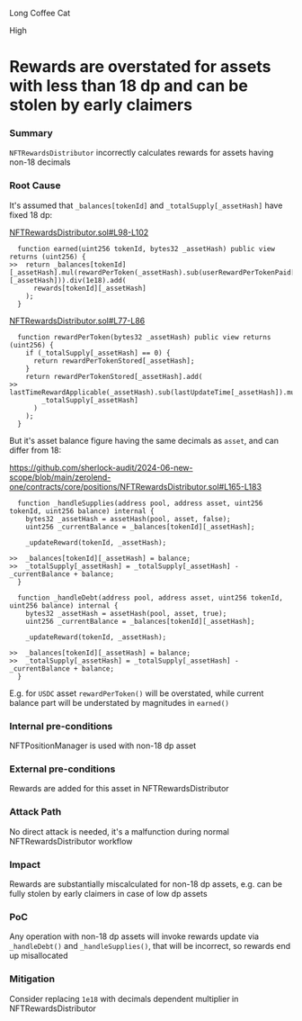 Long Coffee Cat

High

# Rewards are overstated for assets with less than 18 dp and can be stolen by early claimers

### Summary

`NFTRewardsDistributor` incorrectly calculates rewards for assets having non-18 decimals

### Root Cause

It's assumed that `_balances[tokenId]` and `_totalSupply[_assetHash]` have fixed 18 dp:

[NFTRewardsDistributor.sol#L98-L102](https://github.com/sherlock-audit/2024-06-new-scope/blob/main/zerolend-one/contracts/core/positions/NFTRewardsDistributor.sol#L98-L102)

```solidity
  function earned(uint256 tokenId, bytes32 _assetHash) public view returns (uint256) {
>>  return _balances[tokenId][_assetHash].mul(rewardPerToken(_assetHash).sub(userRewardPerTokenPaid[tokenId][_assetHash])).div(1e18).add(
      rewards[tokenId][_assetHash]
    );
  }
```

[NFTRewardsDistributor.sol#L77-L86](https://github.com/sherlock-audit/2024-06-new-scope/blob/main/zerolend-one/contracts/core/positions/NFTRewardsDistributor.sol#L77-L86)

```solidity
  function rewardPerToken(bytes32 _assetHash) public view returns (uint256) {
    if (_totalSupply[_assetHash] == 0) {
      return rewardPerTokenStored[_assetHash];
    }
    return rewardPerTokenStored[_assetHash].add(
>>    lastTimeRewardApplicable(_assetHash).sub(lastUpdateTime[_assetHash]).mul(rewardRate[_assetHash]).mul(1e18).div(
        _totalSupply[_assetHash]
      )
    );
  }
```

But it's asset balance figure having the same decimals as `asset`, and can differ from 18:

https://github.com/sherlock-audit/2024-06-new-scope/blob/main/zerolend-one/contracts/core/positions/NFTRewardsDistributor.sol#L165-L183

```solidity
  function _handleSupplies(address pool, address asset, uint256 tokenId, uint256 balance) internal {
    bytes32 _assetHash = assetHash(pool, asset, false);
    uint256 _currentBalance = _balances[tokenId][_assetHash];

    _updateReward(tokenId, _assetHash);

>>  _balances[tokenId][_assetHash] = balance;
>>  _totalSupply[_assetHash] = _totalSupply[_assetHash] - _currentBalance + balance;
  }

  function _handleDebt(address pool, address asset, uint256 tokenId, uint256 balance) internal {
    bytes32 _assetHash = assetHash(pool, asset, true);
    uint256 _currentBalance = _balances[tokenId][_assetHash];

    _updateReward(tokenId, _assetHash);

>>  _balances[tokenId][_assetHash] = balance;
>>  _totalSupply[_assetHash] = _totalSupply[_assetHash] - _currentBalance + balance;
  }
```

E.g. for `USDC` asset `rewardPerToken()` will be overstated, while current balance part will be understated by magnitudes in `earned()`

### Internal pre-conditions

NFTPositionManager is used with non-18 dp asset

### External pre-conditions

Rewards are added for this asset in NFTRewardsDistributor

### Attack Path

No direct attack is needed, it's a malfunction during normal NFTRewardsDistributor workflow

### Impact

Rewards are substantially miscalculated for non-18 dp assets, e.g. can be fully stolen by early claimers in case of low dp assets

### PoC

Any operation with non-18 dp assets will invoke rewards update via `_handleDebt()` and `_handleSupplies()`, that will be incorrect, so rewards end up misallocated

### Mitigation

Consider replacing `1e18` with decimals dependent multiplier in NFTRewardsDistributor